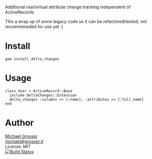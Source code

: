 Additional real/virtual attribute change tracking independent of ActiveRecords

This a wrap up of some legacy code so it can be refactored/tested, not recommeneded for use yet :)

Install
=======

    gem install delta_changes

Usage
=====

    class User < ActiveRecord::Base
      include DeltaChanges::Extension
      delta_changes :columns => [:name], :attributes => [:full_name]
    end

Author
======
[Michael Grosser](http://grosser.it)<br/>
michael@grosser.it<br/>
License: MIT<br/>
[![Build Status](https://secure.travis-ci.org/grosser/delta_changes.png)](http://travis-ci.org/grosser/delta_changes)

